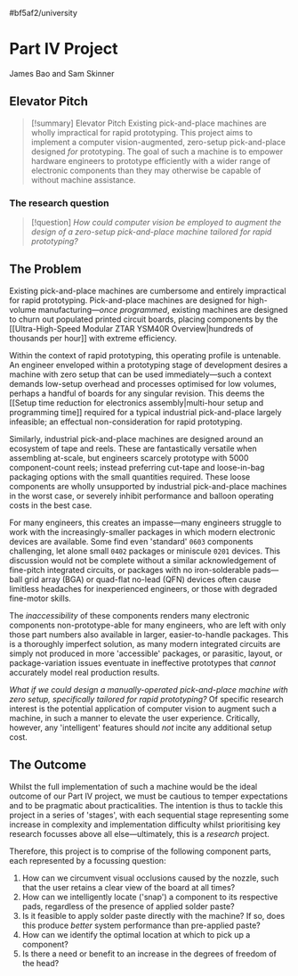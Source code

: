 #bf5af2/university 

# Part IV Project

James Bao and Sam Skinner

## Elevator Pitch

> [!summary] Elevator Pitch
> Existing pick-and-place machines are wholly impractical for rapid prototyping. This project aims to implement a computer vision-augmented, zero-setup pick-and-place designed *for* prototyping. The goal of such a machine is to empower hardware engineers to prototype efficiently with a wider range of electronic components than they may otherwise be capable of without machine assistance.

### The research question

> [!question]
> *How could computer vision be employed to augment the design of a zero-setup pick-and-place machine tailored for rapid prototyping?*

## The Problem

Existing pick-and-place machines are cumbersome and entirely impractical for rapid prototyping. Pick-and-place machines are designed for high-volume manufacturing—*once programmed*, existing machines are designed to churn out populated printed circuit boards, placing components by the [[Ultra-High-Speed Modular ZTAR YSM40R Overview|hundreds of thousands per hour]] with extreme efficiency.

Within the context of rapid prototyping, this operating profile is untenable. An
engineer enveloped within a prototyping stage of development desires a machine
with zero setup that can be used immediately—such a context demands low-setup
overhead and processes optimised for low volumes, perhaps a handful of boards
for any singular revision. This deems the [[Setup time reduction for electronics assembly|multi-hour setup and programming time]] required for a typical industrial pick-and-place largely infeasible; an effectual non-consideration for rapid prototyping.

Similarly, industrial pick-and-place machines are designed around an ecosystem of tape and reels. These are fantastically versatile when assembling at-scale, but engineers scarcely prototype with 5000 component-count reels; instead preferring cut-tape and loose-in-bag packaging options with the small quantities required. These loose components are wholly unsupported by industrial pick-and-place machines in the worst case, or severely inhibit performance and balloon operating costs in the best case.

For many engineers, this creates an impasse—many engineers struggle to work with the increasingly-smaller packages in which modern electronic devices are available. Some find even 'standard' `0603` components challenging, let alone small `0402` packages or miniscule `0201` devices. This discussion would not be complete without a similar acknowledgement of fine-pitch integrated circuits, or packages with no iron-solderable pads—ball grid array (BGA) or quad-flat no-lead (QFN) devices often cause limitless headaches for inexperienced engineers, or those with degraded fine-motor skills.

The *inaccessibility* of these components renders many electronic components non-prototype-able for many engineers, who are left with only those part numbers also available in larger, easier-to-handle packages. This is a thoroughly imperfect solution, as many modern integrated circuits are simply not produced in more 'accessible' packages, or parasitic, layout, or package-variation issues eventuate in ineffective prototypes that *cannot* accurately model real production results.

*What if we could design a manually-operated pick-and-place machine with zero setup, specifically tailored for rapid prototyping?* Of specific research interest is the potential application of computer vision to augment such a machine, in such a manner to elevate the user experience. Critically, however, any 'intelligent' features should *not* incite any additional setup cost.

## The Outcome

Whilst the full implementation of such a machine would be the ideal outcome of our Part IV project, we must be cautious to temper expectations and to be pragmatic about practicalities. The intention is thus to tackle this project in a series of 'stages', with each sequential stage representing some increase in complexity and implementation difficulty whilst prioritising key research focusses above all else—ultimately, this is a *research* project.

Therefore, this project is to comprise of the following component parts, each represented by a focussing question:
1. How can we circumvent visual occlusions caused by the nozzle, such that the user retains a clear view of the board at all times?
2. How can we intelligently locate ('snap') a component to its respective pads, regardless of the presence of applied solder paste?
3. Is it feasible to apply solder paste directly with the machine? If so, does this produce *better* system performance than pre-applied paste?
4. How can we identify the optimal location at which to pick up a component?
5. Is there a need or benefit to an increase in the degrees of freedom of the head?
